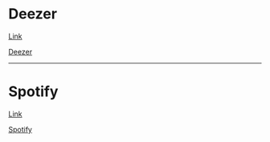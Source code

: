 
# Deezer

[Link](https://widget.deezer.com/)

[Deezer](https://widget.deezer.com/ ':include :type=iframe width=100% height=455')

---
# Spotify

[Link](https://developer.spotify.com/documentation/widgets/generate/embed/)

[Spotify](https://developer.spotify.com/documentation/widgets/generate/embed/ ':include :type=iframe width=100% height=455')

